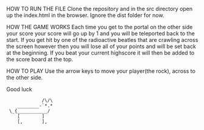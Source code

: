 HOW TO RUN THE FILE
Clone the repository and in the src directory open up the index.html in the browser. Ignore the dist folder for now.

HOW THE GAME WORKS
Each time you get to the portal on the other side your score your
score will go up by 1 and you will be teleported back to the start.
If you get hit by one of the radioactive beatles that are crawling
across the screen however then you will lose all of your points and
will be set back at the beginning.
If you beat your current highscore it will then be added to the score
board at the top.

HOW TO PLAY
Use the arrow keys to move your player(the rock), across to the other side.


Good luck

                 /\/\ 
        ________-`*.*
     \_{___________/
        [        ]
        [,       ],